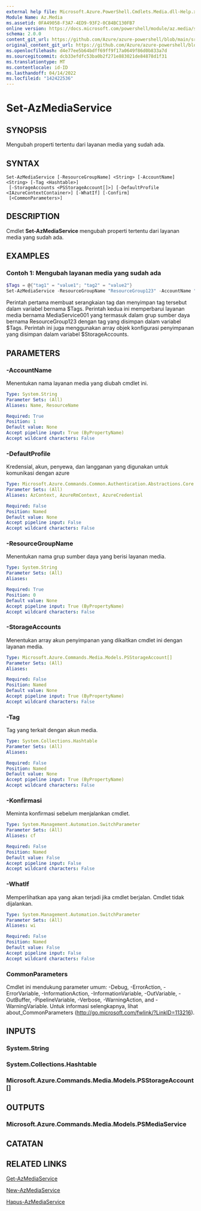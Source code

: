 ```yaml
---
external help file: Microsoft.Azure.PowerShell.Cmdlets.Media.dll-Help.xml
Module Name: Az.Media
ms.assetid: 0FA49058-F3A7-4ED9-93F2-0C84BC130FB7
online version: https://docs.microsoft.com/powershell/module/az.media/set-azmediaservice
schema: 2.0.0
content_git_url: https://github.com/Azure/azure-powershell/blob/main/src/Media/Media/help/Set-AzMediaService.md
original_content_git_url: https://github.com/Azure/azure-powershell/blob/main/src/Media/Media/help/Set-AzMediaService.md
ms.openlocfilehash: d4e77ee5b64bdff69ff9f17a0649f86d0b833a7d
ms.sourcegitcommit: dcb33efdfc53ba0b2f271e883021de84878d1f31
ms.translationtype: MT
ms.contentlocale: id-ID
ms.lasthandoff: 04/14/2022
ms.locfileid: "142422536"
---
```

# Set-AzMediaService

## SYNOPSIS
Mengubah properti tertentu dari layanan media yang sudah ada.

## SYNTAX

```
Set-AzMediaService [-ResourceGroupName] <String> [-AccountName] <String> [-Tag <Hashtable>]
 [-StorageAccounts <PSStorageAccount[]>] [-DefaultProfile <IAzureContextContainer>] [-WhatIf] [-Confirm]
 [<CommonParameters>]
```

## DESCRIPTION
Cmdlet **Set-AzMediaService** mengubah properti tertentu dari layanan media yang sudah ada.

## EXAMPLES

### Contoh 1: Mengubah layanan media yang sudah ada
```powershell
$Tags = @{"tag1" = "value1"; "tag2" = "value2"}
Set-AzMediaService -ResourceGroupName "ResourceGroup123" -AccountName "MediaService001" -Tag $Tags -StorageAccounts $StorageAccounts
```

Perintah pertama membuat serangkaian tag dan menyimpan tag tersebut dalam variabel bernama $Tags.
Perintah kedua ini memperbarui layanan media bernama MediaService001 yang termasuk dalam grup sumber daya bernama ResourceGroup123 dengan tag yang disimpan dalam variabel $Tags.
Perintah ini juga menggunakan array objek konfigurasi penyimpanan yang disimpan dalam variabel $StorageAccounts.

## PARAMETERS

### -AccountName
Menentukan nama layanan media yang diubah cmdlet ini.

```yaml
Type: System.String
Parameter Sets: (All)
Aliases: Name, ResourceName

Required: True
Position: 1
Default value: None
Accept pipeline input: True (ByPropertyName)
Accept wildcard characters: False
```

### -DefaultProfile
Kredensial, akun, penyewa, dan langganan yang digunakan untuk komunikasi dengan azure

```yaml
Type: Microsoft.Azure.Commands.Common.Authentication.Abstractions.Core.IAzureContextContainer
Parameter Sets: (All)
Aliases: AzContext, AzureRmContext, AzureCredential

Required: False
Position: Named
Default value: None
Accept pipeline input: False
Accept wildcard characters: False
```

### -ResourceGroupName
Menentukan nama grup sumber daya yang berisi layanan media.

```yaml
Type: System.String
Parameter Sets: (All)
Aliases:

Required: True
Position: 0
Default value: None
Accept pipeline input: True (ByPropertyName)
Accept wildcard characters: False
```

### -StorageAccounts
Menentukan array akun penyimpanan yang dikaitkan cmdlet ini dengan layanan media.

```yaml
Type: Microsoft.Azure.Commands.Media.Models.PSStorageAccount[]
Parameter Sets: (All)
Aliases:

Required: False
Position: Named
Default value: None
Accept pipeline input: True (ByPropertyName)
Accept wildcard characters: False
```

### -Tag
Tag yang terkait dengan akun media.

```yaml
Type: System.Collections.Hashtable
Parameter Sets: (All)
Aliases:

Required: False
Position: Named
Default value: None
Accept pipeline input: True (ByPropertyName)
Accept wildcard characters: False
```

### -Konfirmasi
Meminta konfirmasi sebelum menjalankan cmdlet.

```yaml
Type: System.Management.Automation.SwitchParameter
Parameter Sets: (All)
Aliases: cf

Required: False
Position: Named
Default value: False
Accept pipeline input: False
Accept wildcard characters: False
```

### -WhatIf
Memperlihatkan apa yang akan terjadi jika cmdlet berjalan.
Cmdlet tidak dijalankan.

```yaml
Type: System.Management.Automation.SwitchParameter
Parameter Sets: (All)
Aliases: wi

Required: False
Position: Named
Default value: False
Accept pipeline input: False
Accept wildcard characters: False
```

### CommonParameters
Cmdlet ini mendukung parameter umum: -Debug, -ErrorAction, -ErrorVariable, -InformationAction, -InformationVariable, -OutVariable, -OutBuffer, -PipelineVariable, -Verbose, -WarningAction, and -WarningVariable. Untuk informasi selengkapnya, lihat about_CommonParameters (http://go.microsoft.com/fwlink/?LinkID=113216).

## INPUTS

### System.String

### System.Collections.Hashtable

### Microsoft.Azure.Commands.Media.Models.PSStorageAccount[]

## OUTPUTS

### Microsoft.Azure.Commands.Media.Models.PSMediaService

## CATATAN

## RELATED LINKS

[Get-AzMediaService](./Get-AzMediaService.md)

[New-AzMediaService](./New-AzMediaService.md)

[Hapus-AzMediaService](./Remove-AzMediaService.md)


